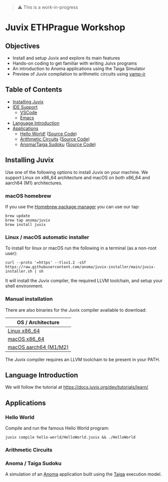 > ⚠️  This is a work-in-progress

# Juvix ETHPrague Workshop

## Objectives
- Install and setup Juvix and explore its main features
- Hands-on coding to get familiar with writing Juivx programs
- An introduction to Anoma applications using the Taiga Simulator
- Preview of Juvix compilation to arithmetic circuits using [vamp-ir](https://github.com/anoma/vamp-ir)

## Table of Contents
- [Installing Juvix](#installing-juvix)
- [IDE Support](#ide-support)
    - [VSCode](#vscode)
    - [Emacs](#emacs)
- [Language Introduction](#language-introduction)
- [Applications](#applications)
    - [Hello World!](#hello-world) ([Source Code](./hello-world/))
    - [Arithmetic Circuits](#arithmetic-circuits) ([Source Code](./arithmetic-circuits/))
    - [Anoma/Taiga Sudoku](#anoma-taiga-sudoku) ([Source Code](./taiga-sudoku/))

## Installing Juvix

Use one of the following options to install Juvix on your machine. We support
Linux on x86_64 architecture and macOS on both x86_64 and aarch64 (M1)
architectures.

### macOS homebrew

If you use the [Homebrew package manager](https://brew.sh) you can use our tap:

``` shell
brew update
brew tap anoma/juvix
brew install juvix
```

### Linux / macOS automatic installer

To install for linux or macOS run the following in a terminal (as a non-root user):


``` shell
curl --proto '=https' --tlsv1.2 -sSf https://raw.githubusercontent.com/anoma/juvix-installer/main/juvix-installer.sh | sh
```

It will install the Juvix compiler, the required LLVM toolchain, and setup your shell environment.

### Manual installation

There are also binaries for the Juvix compiler available to download:

| OS / Architecture                                                                                           |
|-------------------------------------------------------------------------------------------------------------|
| [Linux x86_64](https://github.com/anoma/juvix/releases/latest/download/juvix-linux-x86_64.tar.gz)           |
| [macOS x86_64](https://github.com/anoma/juvix/releases/latest/download/juvix-macos-x86_64.tar.gz)           |
| [macOS aarch64 (M1/M2)](https://github.com/anoma/juvix/releases/latest/download/juvix-macos-aarch64.tar.gz) |

The Juvix compiler requires an LLVM toolchain to be present in your PATH.

## Language Introduction

We will follow the tutorial at https://docs.juvix.org/dev/tutorials/learn/

## Applications

### Hello World

Compile and run the famous Hello World program:

``` shell
juvix compile hello-world/HelloWorld.juvix && ./HelloWorld
```

### Arithmetic Circuits

### Anoma / Taiga Sudoku

A simulation of an [Anoma](https://anoma.net) application built using the
[Taiga](https://github.com/anoma/taiga) execution model.

